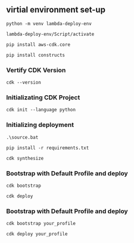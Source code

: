 ## virtial environment set-up
```
python -m venv lambda-deploy-env
```
```
lambda-deploy-env/Script/activate
```
```
pip install aws-cdk.core
```
```
pip install constructs
```
### Vertify CDK Version
```
cdk --version
```
### Initializating CDK Project
```
cdk init --language python
```

### Initializing deployment
```
.\source.bat
```
```
pip install -r requirements.txt
```
```
cdk synthesize
```
### Bootstrap with Default Profile and deploy
```
cdk bootstrap
```
```
cdk deploy
```

### Bootstrap with Default Profile and deploy
```
cdk bootstrap your_profile
```
```
cdk deploy your_profile
```